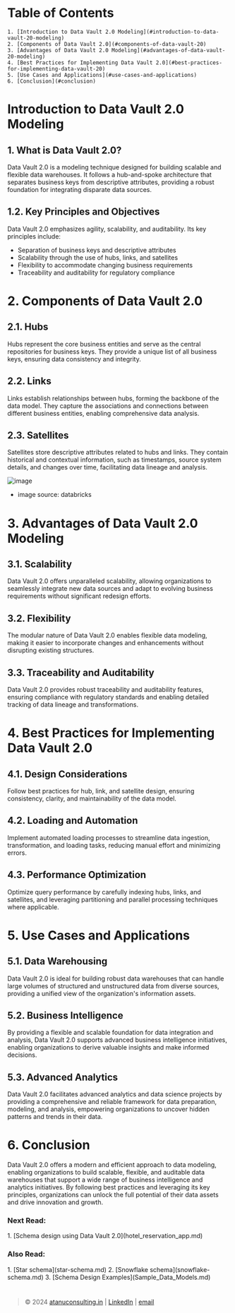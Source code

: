 # Table of Contents

	1. [Introduction to Data Vault 2.0 Modeling](#introduction-to-data-vault-20-modeling)
	2. [Components of Data Vault 2.0](#components-of-data-vault-20)
	3. [Advantages of Data Vault 2.0 Modeling](#advantages-of-data-vault-20-modeling)
	4. [Best Practices for Implementing Data Vault 2.0](#best-practices-for-implementing-data-vault-20)
	5. [Use Cases and Applications](#use-cases-and-applications)
	6. [Conclusion](#conclusion)


# Introduction to Data Vault 2.0 Modeling

## 1. What is Data Vault 2.0?
Data Vault 2.0 is a modeling technique designed for building scalable and flexible data warehouses. It follows a hub-and-spoke architecture that separates business keys from descriptive attributes, providing a robust foundation for integrating disparate data sources.

## 1.2. Key Principles and Objectives
Data Vault 2.0 emphasizes agility, scalability, and auditability. Its key principles include:
- Separation of business keys and descriptive attributes
- Scalability through the use of hubs, links, and satellites
- Flexibility to accommodate changing business requirements
- Traceability and auditability for regulatory compliance

# 2. Components of Data Vault 2.0

## 2.1. Hubs
Hubs represent the core business entities and serve as the central repositories for business keys. They provide a unique list of all business keys, ensuring data consistency and integrity.

## 2.2. Links
Links establish relationships between hubs, forming the backbone of the data model. They capture the associations and connections between different business entities, enabling comprehensive data analysis.


## 2.3. Satellites
Satellites store descriptive attributes related to hubs and links. They contain historical and contextual information, such as timestamps, source system details, and changes over time, facilitating data lineage and analysis.

![image](https://github.com/atadas10/Learn-Data-Modeling/assets/84840069/0021aa31-8c7f-464c-a92e-5bbc172b7ac9)
- image source: databricks


# 3. Advantages of Data Vault 2.0 Modeling

## 3.1. Scalability
Data Vault 2.0 offers unparalleled scalability, allowing organizations to seamlessly integrate new data sources and adapt to evolving business requirements without significant redesign efforts.

## 3.2. Flexibility
The modular nature of Data Vault 2.0 enables flexible data modeling, making it easier to incorporate changes and enhancements without disrupting existing structures.

## 3.3. Traceability and Auditability
Data Vault 2.0 provides robust traceability and auditability features, ensuring compliance with regulatory standards and enabling detailed tracking of data lineage and transformations.

# 4. Best Practices for Implementing Data Vault 2.0

## 4.1. Design Considerations
Follow best practices for hub, link, and satellite design, ensuring consistency, clarity, and maintainability of the data model.

## 4.2. Loading and Automation
Implement automated loading processes to streamline data ingestion, transformation, and loading tasks, reducing manual effort and minimizing errors.

## 4.3. Performance Optimization
Optimize query performance by carefully indexing hubs, links, and satellites, and leveraging partitioning and parallel processing techniques where applicable.

# 5. Use Cases and Applications

## 5.1. Data Warehousing
Data Vault 2.0 is ideal for building robust data warehouses that can handle large volumes of structured and unstructured data from diverse sources, providing a unified view of the organization's information assets.

## 5.2. Business Intelligence
By providing a flexible and scalable foundation for data integration and analysis, Data Vault 2.0 supports advanced business intelligence initiatives, enabling organizations to derive valuable insights and make informed decisions.

## 5.3. Advanced Analytics
Data Vault 2.0 facilitates advanced analytics and data science projects by providing a comprehensive and reliable framework for data preparation, modeling, and analysis, empowering organizations to uncover hidden patterns and trends in their data.

# 6. Conclusion

Data Vault 2.0 offers a modern and efficient approach to data modeling, enabling organizations to build scalable, flexible, and auditable data warehouses that support a wide range of business intelligence and analytics initiatives. By following best practices and leveraging its key principles, organizations can unlock the full potential of their data assets and drive innovation and growth.


<h3> Next Read: </h3>
1. [Schema design using Data Vault 2.0](hotel_reservation_app.md)

<h3> Also Read: </h3>
 1. [Star schema](star-schema.md)
 2. [Snowflake schema](snowflake-schema.md)
 3. [Schema Design Examples](Sample_Data_Models.md)


#
> © 2024 [atanuconsulting.in](https://www.atanuconsulting.in "Atanu Consulting")  | [LinkedIn](https://www.linkedin.com/in/dasatanu10 "LinkedIn Page") | [email](mailto:atanu10.yt@gmail.com "Send mail")
